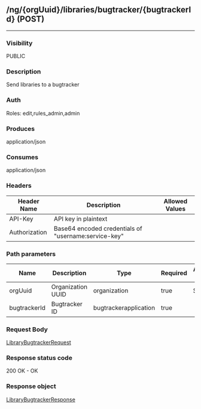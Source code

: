 ## /ng/{orgUuid}/libraries/bugtracker/{bugtrackerId} (POST)
---
### Visibility
PUBLIC
### Description
Send libraries to a bugtracker
### Auth
Roles: edit,rules_admin,admin
### Produces
application/json
### Consumes
application/json
### Headers
| Header Name | Description | Allowed Values |
| ----------- | ----------- | ----------- |
| API-Key | API key in plaintext |  |
| Authorization | Base64 encoded credentials of &quot;username:service-key&quot; |  |
### Path parameters
| Name | Description | Type | Required | Allowed Values |
| ----------- | ----------- | ----------- | ----------- | ----------- |
| orgUuid | Organization UUID | organization | true | String |
| bugtrackerId | Bugtracker ID | bugtrackerapplication | true |  |
### Request Body
[LibraryBugtrackerRequest](<../../objects/LibraryBugtrackerRequest.md>)
### Response status code
200 OK - OK
### Response object
[LibraryBugtrackerResponse](<../../objects/LibraryBugtrackerResponse.md>)
